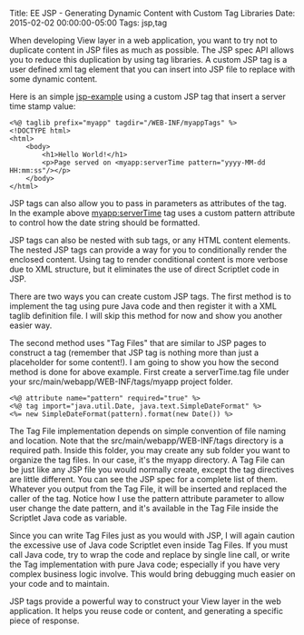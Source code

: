 Title: EE JSP - Generating Dynamic Content with Custom Tag Libraries
Date: 2015-02-02 00:00:00-05:00
Tags: jsp,tag


When developing View layer in a web application, you want to try not to duplicate content in JSP files as much as possible. The JSP spec API allows you to reduce this duplication by using tag libraries. A custom JSP tag is a user defined xml tag element that you can insert into JSP file to replace with some dynamic content.

Here is an simple [jsp-example](https://github.com/saltnlight5/java-ee6-examples/blob/master/jsp-example/) using a custom JSP tag that insert a server time stamp value:
```
<%@ taglib prefix="myapp" tagdir="/WEB-INF/myappTags" %>
<!DOCTYPE html>
<html>
    <body>
        <h1>Hello World!</h1>
        <p>Page served on <myapp:serverTime pattern="yyyy-MM-dd HH:mm:ss"/></p>
    </body>
</html>
```
JSP tags can also allow you to pass in parameters as attributes of the tag. In the example above <myapp:serverTime> tag uses a custom pattern attribute to control how the date string should be formatted.

JSP tags can also be nested with sub tags, or any HTML content elements. The nested JSP tags can provide a way for you to conditionally render the enclosed content. Using tag to render conditional content is more verbose due to XML structure, but it eliminates the use of direct Scriptlet code in JSP.

There are two ways you can create custom JSP tags. The first method is to implement the tag using pure Java code and then register it with a XML taglib definition file. I will skip this method for now and show you another easier way.

The second method uses "Tag Files" that are similar to JSP pages to construct a tag (remember that JSP tag is nothing more than just a placeholder for some content!). I am going to show you how the second method is done for above example. First create a serverTime.tag file under your src/main/webapp/WEB-INF/tags/myapp project folder.
```
<%@ attribute name="pattern" required="true" %>
<%@ tag import="java.util.Date, java.text.SimpleDateFormat" %>
<%= new SimpleDateFormat(pattern).format(new Date()) %>
```
The Tag File implementation depends on simple convention of file naming and location. Note that the src/main/webapp/WEB-INF/tags directory is a required path. Inside this folder,  you may create any sub folder you want to organize the tag files. In our case, it's the myapp directory. A Tag File can be just like any JSP file you would normally create, except the tag directives are little different. You can see the JSP spec for a complete list of them. Whatever you output from the Tag File, it will be inserted and replaced the caller of the tag. Notice how I use the pattern attribute parameter to allow user change the date pattern, and it's available in the Tag File inside the Scriptlet Java code as variable.

Since you can write Tag Files just as you would with JSP, I will again caution the excessive use of Java code Scriptlet even inside Tag Files. If you must call Java code, try to wrap the code and replace by single line call, or write the Tag implementation with pure Java code; especially if you have very complex business logic involve. This would bring debugging much easier on your code and to maintain.

JSP tags provide a powerful way to construct your View layer in the web application. It helps you reuse code or content, and generating a specific piece of response.

